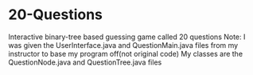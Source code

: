 # 20-Questions
Interactive binary-tree based guessing game called 20 questions
Note: I was given the UserInterface.java and QuestionMain.java files from my instructor
to base my program off(not original code)
My classes are the QuestionNode.java and QuestionTree.java files
